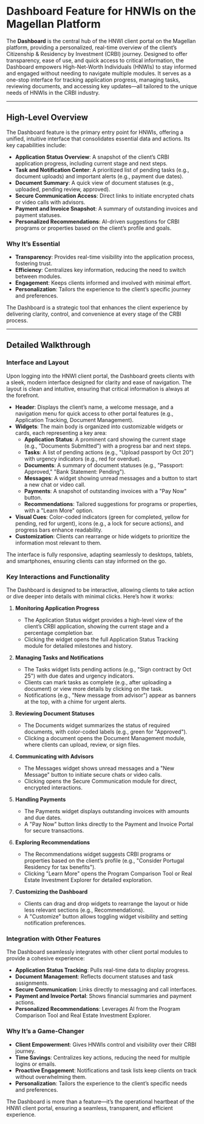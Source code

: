# Dashboard Feature for HNWIs on the Magellan Platform

The **Dashboard** is the central hub of the HNWI client portal on the Magellan platform, providing a personalized, real-time overview of the client’s Citizenship & Residency by Investment (CRBI) journey. Designed to offer transparency, ease of use, and quick access to critical information, the Dashboard empowers High-Net-Worth Individuals (HNWIs) to stay informed and engaged without needing to navigate multiple modules. It serves as a one-stop interface for tracking application progress, managing tasks, reviewing documents, and accessing key updates—all tailored to the unique needs of HNWIs in the CRBI industry.

---

## High-Level Overview

The Dashboard feature is the primary entry point for HNWIs, offering a unified, intuitive interface that consolidates essential data and actions. Its key capabilities include:

- **Application Status Overview**: A snapshot of the client’s CRBI application progress, including current stage and next steps.
- **Task and Notification Center**: A prioritized list of pending tasks (e.g., document uploads) and important alerts (e.g., payment due dates).
- **Document Summary**: A quick view of document statuses (e.g., uploaded, pending review, approved).
- **Secure Communication Access**: Direct links to initiate encrypted chats or video calls with advisors.
- **Payment and Invoice Snapshot**: A summary of outstanding invoices and payment statuses.
- **Personalized Recommendations**: AI-driven suggestions for CRBI programs or properties based on the client’s profile and goals.

### Why It’s Essential
- **Transparency**: Provides real-time visibility into the application process, fostering trust.
- **Efficiency**: Centralizes key information, reducing the need to switch between modules.
- **Engagement**: Keeps clients informed and involved with minimal effort.
- **Personalization**: Tailors the experience to the client’s specific journey and preferences.

The Dashboard is a strategic tool that enhances the client experience by delivering clarity, control, and convenience at every stage of the CRBI process.

---

## Detailed Walkthrough

### Interface and Layout
Upon logging into the HNWI client portal, the Dashboard greets clients with a sleek, modern interface designed for clarity and ease of navigation. The layout is clean and intuitive, ensuring that critical information is always at the forefront.

- **Header**: Displays the client’s name, a welcome message, and a navigation menu for quick access to other portal features (e.g., Application Tracking, Document Management).
- **Widgets**: The main body is organized into customizable widgets or cards, each representing a key area:
  - **Application Status**: A prominent card showing the current stage (e.g., "Documents Submitted") with a progress bar and next steps.
  - **Tasks**: A list of pending actions (e.g., "Upload passport by Oct 20") with urgency indicators (e.g., red for overdue).
  - **Documents**: A summary of document statuses (e.g., "Passport: Approved," "Bank Statement: Pending").
  - **Messages**: A widget showing unread messages and a button to start a new chat or video call.
  - **Payments**: A snapshot of outstanding invoices with a "Pay Now" button.
  - **Recommendations**: Tailored suggestions for programs or properties, with a "Learn More" option.
- **Visual Cues**: Color-coded indicators (green for completed, yellow for pending, red for urgent), icons (e.g., a lock for secure actions), and progress bars enhance readability.
- **Customization**: Clients can rearrange or hide widgets to prioritize the information most relevant to them.

The interface is fully responsive, adapting seamlessly to desktops, tablets, and smartphones, ensuring clients can stay informed on the go.

### Key Interactions and Functionality
The Dashboard is designed to be interactive, allowing clients to take action or dive deeper into details with minimal clicks. Here’s how it works:

1. **Monitoring Application Progress**  
   - The Application Status widget provides a high-level view of the client’s CRBI application, showing the current stage and a percentage completion bar.
   - Clicking the widget opens the full Application Status Tracking module for detailed milestones and history.

2. **Managing Tasks and Notifications**  
   - The Tasks widget lists pending actions (e.g., "Sign contract by Oct 25") with due dates and urgency indicators.
   - Clients can mark tasks as complete (e.g., after uploading a document) or view more details by clicking on the task.
   - Notifications (e.g., "New message from advisor") appear as banners at the top, with a chime for urgent alerts.

3. **Reviewing Document Statuses**  
   - The Documents widget summarizes the status of required documents, with color-coded labels (e.g., green for "Approved").
   - Clicking a document opens the Document Management module, where clients can upload, review, or sign files.

4. **Communicating with Advisors**  
   - The Messages widget shows unread messages and a "New Message" button to initiate secure chats or video calls.
   - Clicking opens the Secure Communication module for direct, encrypted interactions.

5. **Handling Payments**  
   - The Payments widget displays outstanding invoices with amounts and due dates.
   - A "Pay Now" button links directly to the Payment and Invoice Portal for secure transactions.

6. **Exploring Recommendations**  
   - The Recommendations widget suggests CRBI programs or properties based on the client’s profile (e.g., "Consider Portugal Residency for tax benefits").
   - Clicking "Learn More" opens the Program Comparison Tool or Real Estate Investment Explorer for detailed exploration.

7. **Customizing the Dashboard**  
   - Clients can drag and drop widgets to rearrange the layout or hide less relevant sections (e.g., Recommendations).
   - A "Customize" button allows toggling widget visibility and setting notification preferences.

### Integration with Other Features
The Dashboard seamlessly integrates with other client portal modules to provide a cohesive experience:
- **Application Status Tracking**: Pulls real-time data to display progress.
- **Document Management**: Reflects document statuses and task assignments.
- **Secure Communication**: Links directly to messaging and call interfaces.
- **Payment and Invoice Portal**: Shows financial summaries and payment actions.
- **Personalized Recommendations**: Leverages AI from the Program Comparison Tool and Real Estate Investment Explorer.

### Why It’s a Game-Changer
- **Client Empowerment**: Gives HNWIs control and visibility over their CRBI journey.
- **Time Savings**: Centralizes key actions, reducing the need for multiple logins or emails.
- **Proactive Engagement**: Notifications and task lists keep clients on track without overwhelming them.
- **Personalization**: Tailors the experience to the client’s specific needs and preferences.

The Dashboard is more than a feature—it’s the operational heartbeat of the HNWI client portal, ensuring a seamless, transparent, and efficient experience.